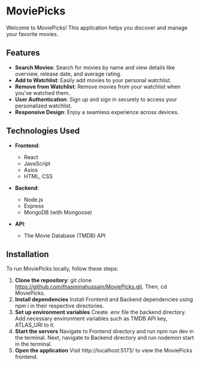 # MoviePicks

Welcome to MoviePicks! This application helps you discover and manage your favorite movies.

## Features

- **Search Movies**: Search for movies by name and view details like overview, release date, and average rating.
- **Add to Watchlist**: Easily add movies to your personal watchlist.
- **Remove from Watchlist**: Remove movies from your watchlist when you've watched them.
- **User Authentication**: Sign up and sign in securely to access your personalized watchlist.
- **Responsive Design**: Enjoy a seamless experience across devices.

## Technologies Used

- **Frontend**:
  - React
  - JavaScript
  - Axios
  - HTML, CSS
  
- **Backend**:
  - Node.js
  - Express
  - MongoDB (with Mongoose)
  
- **API**:
  - The Movie Database (TMDB) API

## Installation

To run MoviePicks locally, follow these steps:

1. **Clone the repository**:
   git clone https://github.com/thasminahussain/MoviePicks.git. Then, cd MoviePicks.
2. **Install dependencies**
   Install Frontend and Backend dependencies using npm i in their respective directories.
3. **Set up environment variables**
    Create .env file the backend directory.
    Add necessary environment variables such as TMDB API key, ATLAS_URI to it. 
4. **Start the servers**
    Navigate to Frontend directory and run npm run dev in the terminal. Next, navigate to Backend directory and run nodemon start in the terminal.
5. **Open the application**
    Visit http://localhost:5173/ to view the MoviePicks frontend.


